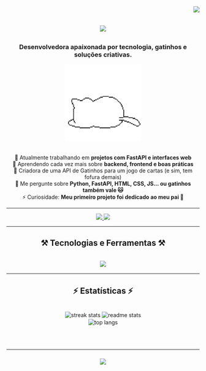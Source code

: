 
<!-- Contador de visitas -->
<img align="right" src="https://visitor-badge.laobi.icu/badge?page_id=lillycardoso.lillycardoso" />

<!-- Título com typing SVG -->
<h1 align="center">
  <img src="https://readme-typing-svg.herokuapp.com/?font=Righteous&size=35&center=true&vCenter=true&width=500&height=70&duration=4000&lines=Olá!+Eu+sou+a+Lilly!+🐱;+Seja+Bem-vindo(a)+ao+meu+perfil!" />
</h1>

<!-- Descrição centralizada -->
<h3 align="center">Desenvolvedora apaixonada por tecnologia, gatinhos e soluções criativas.</h3>

<!-- GIF animado personalizado -->
<div align="center">
  <img src="assets/gatinho.gif" alt="gatinho pixel animado" width="200"/>
</div>

<br/>

<!-- Sobre mim -->
<div align="center">

🔭 Atualmente trabalhando em **projetos com FastAPI e interfaces web**  
🌱 Aprendendo cada vez mais sobre **backend, frontend e boas práticas**  
🐾 Criadora de uma API de Gatinhos para um jogo de cartas (e sim, tem fofura demais)  
💬 Me pergunte sobre **Python, FastAPI, HTML, CSS, JS... ou gatinhos também vale 🐱**  
⚡ Curiosidade: **Meu primeiro projeto foi dedicado ao meu pai 💚**  

</div>

---

<!-- Contatos -->
<div align="center"> 
  <a href="mailto:seuemail@gmail.com">
    <img src="https://img.shields.io/badge/Gmail-333333?style=for-the-badge&logo=gmail&logoColor=red" />
  </a>
  <a href="https://www.linkedin.com/in/lillyan-cardoso-zalamena-39a64a287/" target="_blank">
    <img src="https://img.shields.io/badge/LinkedIn-0077B5?style=for-the-badge&logo=linkedin&logoColor=white" />
  </a>
</div>

<hr/>

<!-- Habilidades -->
<h2 align="center">⚒️ Tecnologias e Ferramentas ⚒️</h2>
<br/>
<div align="center">
    <img src="https://skillicons.dev/icons?i=html,css,javascript,python,vscode,github,git" />
</div>

<hr/>

<!-- Estatísticas GitHub (pode personalizar username depois) -->
<h2 align="center">⚡ Estatísticas ⚡</h2>
<br>
<div align="center">
  <img width=390 src="https://github-readme-streak-stats-salesp07.vercel.app/?user=lillycardoso&count_private=true&theme=react&border_radius=10" alt="streak stats"/>
  <img width=390 src="https://github-readme-stats-salesp07.vercel.app/api?username=lillycardoso&count_private=true&show_icons=true&theme=react&rank_icon=github&border_radius=10" alt="readme stats" />
  <br/>
  <img width=325 align="center" src="https://github-readme-stats-salesp07.vercel.app/api/top-langs/?username=lillycardoso&hide=HTML&langs_count=8&layout=compact&theme=react&border_radius=10" alt="top langs" />
</div>

<br/><br/>
<hr/>

<!-- Mensagem final com typing svg -->
<h3 align="center">
  <img src="https://readme-typing-svg.herokuapp.com/?font=Righteous&size=25&center=true&vCenter=true&width=500&height=70&duration=4000&lines=Obrigada+pela+visita!+✌️;+Vamos+colaborar+em+algo+juntos?+;Me+chama+no+LinkedIn+💬">
</h3>
